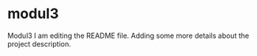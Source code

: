 # modul3
Modul3
I am editing the README file. Adding some more details about the project description.
